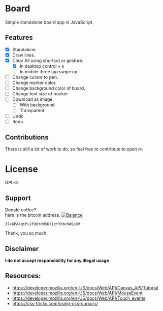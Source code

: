 # Board
Simple standalone board app in JavaScript.

## Features
- [x] Standalone.
- [x] Draw lines.
- [x] Clear All using shortcut or gesture.
    - [x] In desktop control + x
    - [ ] In mobile three tap swipe up.
- [ ] Change cursor to pen.
- [ ] Change marker color.
- [ ] Change background color of board.
- [ ] Change font size of marker.
- [ ] Download as image.
    - [ ] With background 
    - [ ] Transparent
- [ ] Undo
- [ ] Redo

## Contributions  
There is still a lot of work to do, so feel free to contribute to open `PR`  

# License
GPL-3

## Support
Donate coffee?  
here is the bitcoin address.
[![Balance](https://img.balancebadge.io/btc/37x6PA4qtPu2fQnYdW5U7jztYhbchASpBV.svg)](https://img.balancebadge.io/btc/37x6PA4qtPu2fQnYdW5U7jztYhbchASpBV.svg)

   ```37x6PA4qtPu2fQnYdW5U7jztYhbchASpBV```  
  
Thank, you so much.

## Disclaimer
**I do not accept responsibility for any illegal usage**

## Resources:
- https://developer.mozilla.org/en-US/docs/Web/API/Canvas_API/Tutorial
- https://developer.mozilla.org/en-US/docs/Web/API/MouseEvent
- https://developer.mozilla.org/en-US/docs/Web/API/Touch_events
- https://css-tricks.com/using-css-cursors/
